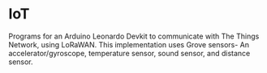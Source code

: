 # IoT
Programs for an Arduino Leonardo Devkit to communicate with The Things Network, using LoRaWAN. This implementation uses Grove sensors- An accelerator/gyroscope, temperature sensor, sound sensor, and distance sensor.
